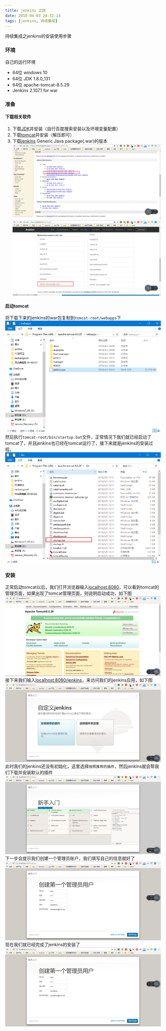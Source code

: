 ```yaml
---
title: jenkins 之旅
date: 2018-04-03 20:32:14
tags: [jenkins, 持续集成]
---
```

持续集成之jenkins的安装使用步骤
<!--more-->

### 环境
自己的运行环境
+ 64位 windows 10
+ 64位 JDK 1.8.0_131
+ 64位 apache-tomcat-8.5.29
+ Jenkins 2.107.1 for war

### 准备
#### 下载相关软件
1. 下载[JDK](http://www.oracle.com/technetwork/java/javase/downloads/jdk8-downloads-2133151.html)并安装（自行百度搜索安装以及环境变量配置）
1. 下载[tomcat](https://tomcat.apache.org/download-80.cgi#8.5.29)并安装（解压即可）
1. 下载[jenkins](https://jenkins.io/download/) Generic Java package(.war)的版本
![下载tomcat](/image/2018/04/jenkins-start/p1.png)
![下载jenkins](/image/2018/04/jenkins-start/p2.png)

#### 启动tomcat
将下载下来的jenkins的war包复制到`tomcat-root/webapps`下
![复制jenkins的war包](/image/2018/04/jenkins-start/p3.png)
然后执行`tomcat-root/bin/startup.bat`文件，正常情况下我们就已经启动了tomcat了，并且jenkins也已经在tomcat运行了，接下来就是jenkins的安装过程。
![启动tomcat](/image/2018/04/jenkins-start/p4.png)

### 安装
正常启动tomcat以后，我们打开浏览器输入[localhost:8080](http://localhost:8080)，可以看到tomcat的管理页面，如果出现了tomcat管理页面，则说明启动成功，如下图
![启动tomcat](/image/2018/04/jenkins-start/01.png)
接下来我们输入[localhost:8080/jenkins](http://localhost:8080/jenkins)，来访问我们的jenkins应用，如下图
![打开jenkins页面](/image/2018/04/jenkins-start/02.png)
此时我们的jenkins还没有初始化，这里选择`按照推荐的插件`，然后jenkins就会帮我们下载并安装默认的插件
![下载安装推荐插件](/image/2018/04/jenkins-start/03.png)
下一步会提示我们创建一个管理员账户，我们填写自己的信息就好了
![填写管理员账户](/image/2018/04/jenkins-start/04.png)
现在我们就已经完成了jenkins的安装了
![安装完成](/image/2018/04/jenkins-start/04.png)
